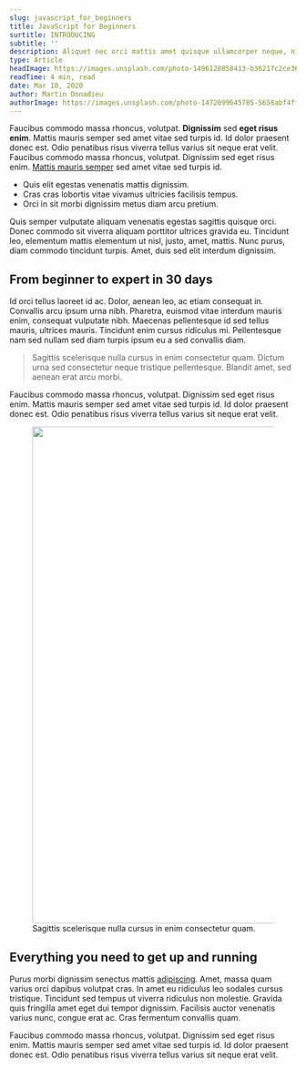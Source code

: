 ```yaml
---
slug: javascript_for_beginners
title: JavaScript for Beginners
surtitle: INTRODUCING
subtitle: ''
description: Aliquet nec orci mattis amet quisque ullamcorper neque, nibh sem. At arcu, sit dui mi, nibh dui, diam eget aliquam. Quisque id at vitae feugiat egestas ac. Diam nulla orci at in viverra scelerisque eget. Eleifend egestas fringilla sapien.
type: Article
headImage: https://images.unsplash.com/photo-1496128858413-b36217c2ce36?ixlib=rb-1.2.1&ixqx=CnAyrLP8AU&ixid=eyJhcHBfaWQiOjEyMDd9&auto=format&fit=crop&w=1679&q=80
readTime: 4 min, read
date: Mar 10, 2020
author: Martin Donadieu
authorImage: https://images.unsplash.com/photo-1472099645785-5658abf4ff4e?ixlib=rb-1.2.1&ixqx=CnAyrLP8AU&ixid=eyJhcHBfaWQiOjEyMDd9&auto=format&fit=facearea&facepad=2&w=256&h=256&q=80
---
```


<p>Faucibus commodo massa rhoncus, volutpat. <strong>Dignissim</strong> sed <strong>eget risus enim</strong>. Mattis mauris semper sed amet vitae sed turpis id. Id dolor praesent donec est. Odio penatibus risus viverra tellus varius sit neque erat velit. Faucibus commodo massa rhoncus, volutpat. Dignissim sed eget risus enim. <a href="#">Mattis mauris semper</a> sed amet vitae sed turpis id.</p>
<ul>
  <li>Quis elit egestas venenatis mattis dignissim.</li>
  <li>Cras cras lobortis vitae vivamus ultricies facilisis tempus.</li>
  <li>Orci in sit morbi dignissim metus diam arcu pretium.</li>
</ul>
<p>Quis semper vulputate aliquam venenatis egestas sagittis quisque orci. Donec commodo sit viverra aliquam porttitor ultrices gravida eu. Tincidunt leo, elementum mattis elementum ut nisl, justo, amet, mattis. Nunc purus, diam commodo tincidunt turpis. Amet, duis sed elit interdum dignissim.</p>
<h2>From beginner to expert in 30 days</h2>
<p>Id orci tellus laoreet id ac. Dolor, aenean leo, ac etiam consequat in. Convallis arcu ipsum urna nibh. Pharetra, euismod vitae interdum mauris enim, consequat vulputate nibh. Maecenas pellentesque id sed tellus mauris, ultrices mauris. Tincidunt enim cursus ridiculus mi. Pellentesque nam sed nullam sed diam turpis ipsum eu a sed convallis diam.</p>
<blockquote>
  <p>Sagittis scelerisque nulla cursus in enim consectetur quam. Dictum urna sed consectetur neque tristique pellentesque. Blandit amet, sed aenean erat arcu morbi.</p>
</blockquote>
<p>Faucibus commodo massa rhoncus, volutpat. Dignissim sed eget risus enim. Mattis mauris semper sed amet vitae sed turpis id. Id dolor praesent donec est. Odio penatibus risus viverra tellus varius sit neque erat velit.</p>
<figure>
  <img class="w-full rounded-lg" src="https://images.unsplash.com/photo-1500648767791-00dcc994a43e?ixlib=rb-1.2.1&auto=format&fit=facearea&w=1310&h=873&q=80&facepad=3" alt="" width="1310" height="873">
  <figcaption>Sagittis scelerisque nulla cursus in enim consectetur quam.</figcaption>
</figure>
<h2>Everything you need to get up and running</h2>
<p>Purus morbi dignissim senectus mattis <a href="#">adipiscing</a>. Amet, massa quam varius orci dapibus volutpat cras. In amet eu ridiculus leo sodales cursus tristique. Tincidunt sed tempus ut viverra ridiculus non molestie. Gravida quis fringilla amet eget dui tempor dignissim. Facilisis auctor venenatis varius nunc, congue erat ac. Cras fermentum convallis quam.</p>
<p>Faucibus commodo massa rhoncus, volutpat. Dignissim sed eget risus enim. Mattis mauris semper sed amet vitae sed turpis id. Id dolor praesent donec est. Odio penatibus risus viverra tellus varius sit neque erat velit.</p>
